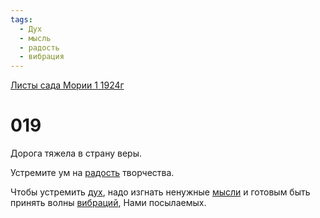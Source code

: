 ```yaml
---
tags:
  - Дух
  - мысль
  - радость
  - вибрация
---
```


[Листы сада Мории 1 1924г](/agni/1924)

# 019
Дорога тяжела в страну веры.   

Устремите ум на [радость](/tag/#радость) творчества.   

Чтобы устремить [дух](/tag/#Дух), надо изгнать ненужные [мысли](/tag/#мысль) и готовым быть принять волны [вибраций](/tag/#вибрация), Нами посылаемых.   

